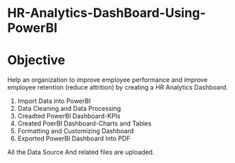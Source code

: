 # HR-Analytics-DashBoard-Using-PowerBI

# Objective
  Help an organization to improve employee performance and improve employee retention (reduce attrition) by creating a HR Analytics Dashboard.

  1. Import Data into PowerBI
  2. Data Cleaning and Data Processing
  3. Creadted PowerBI Dashboard-KPIs
  4. Created PoerBI Dashboard-Charts and Tables
  5. Formatting and Customizing Dashboard
  6. Exported PowerBI Dashboard Into PDF

All the Data Source And related files are uploaded.
